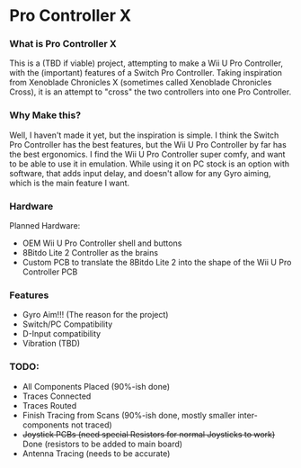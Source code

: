 # Pro Controller X

### What is Pro Controller X

This is a (TBD if viable) project, attempting to make a Wii U Pro Controller, with the (important) features of a Switch Pro Controller. Taking inspiration from Xenoblade Chronicles X (sometimes called Xenoblade Chronicles Cross), it is an attempt to "cross" the two controllers into one Pro Controller.

### Why Make this?

Well, I haven't made it yet, but the inspiration is simple. I think the Switch Pro Controller has the best features, but the Wii U Pro Controller by far has the best ergonomics. I find the Wii U Pro Controller super comfy, and want to be able to use it in emulation. While using it on PC stock is an option with software, that adds input delay, and doesn't allow for any Gyro aiming, which is the main feature I want.

### Hardware

Planned Hardware:
- OEM Wii U Pro Controller shell and buttons
- 8Bitdo Lite 2 Controller as the brains
- Custom PCB to translate the 8Bitdo Lite 2 into the shape of the Wii U Pro Controller PCB

### Features
- Gyro Aim!!! (The reason for the project)
- Switch/PC Compatibility
- D-Input compatibility
- Vibration (TBD)

### TODO:
- All Components Placed (90%-ish done)
- Traces Connected
- Traces Routed
- Finish Tracing from Scans (90%-ish done, mostly smaller inter-components not traced)
- ~~Joystick PCBs (need special Resistors for normal Joysticks to work)~~ Done (resistors to be added to main board)
- Antenna Tracing (needs to be accurate)
